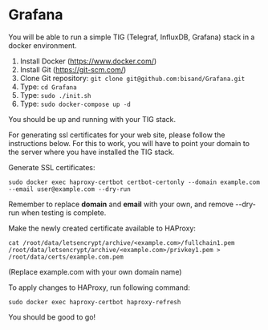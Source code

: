 # Grafana
You will be able to run a simple TIG (Telegraf, InfluxDB, Grafana) stack in a docker environment.

1. Install Docker (https://www.docker.com/)
2. Install Git (https://git-scm.com/)
3. Clone Git repository: ``` git clone git@github.com:bisand/Grafana.git ```
4. Type: ``` cd Grafana ```
5. Type: ``` sudo ./init.sh ```
6. Type: ``` sudo docker-compose up -d ```

You should be up and running with your TIG stack.

For generating ssl certificates for your web site, please follow the instructions below. For this to work, you will have to point your domain to the server where you have installed the TIG stack.

Generate SSL certificates:
```
sudo docker exec haproxy-certbot certbot-certonly --domain example.com --email user@example.com --dry-run
```

Remember to replace **domain** and **email** with your own, and remove --dry-run when testing is complete.

Make the newly created certificate available to HAProxy:
```
cat /root/data/letsencrypt/archive/<example.com>/fullchain1.pem /root/data/letsencrypt/archive/<example.com>/privkey1.pem > /root/data/certs/example.com.pem
```
(Replace example.com with your own domain name)

To apply changes to HAProxy, run following command:
```
sudo docker exec haproxy-certbot haproxy-refresh
```

You should be good to go!
